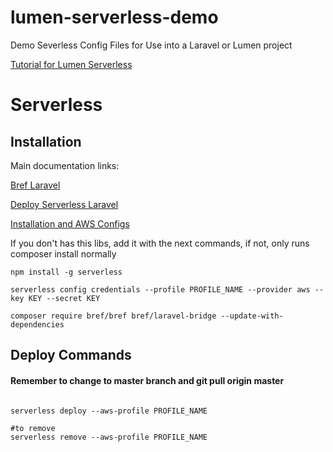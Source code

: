 # lumen-serverless-demo
Demo Severless Config Files for Use into a Laravel or Lumen project

[Tutorial for Lumen Serverless ](https://medinazdago.medium.com/soluci%C3%B3n-serverless-para-lumen-laravel-en-aws-con-bref-6bf276d26dc1)

# Serverless

## Installation
Main documentation links:

[Bref Laravel](https://bref.sh/docs/frameworks/laravel.html)

[Deploy Serverless Laravel](https://dev.to/chandreshhere/deploy-serverless-laravel-application-using-bref-cp2)

[Installation and AWS Configs](https://bref.sh/docs/installation.html)


If you don't has this libs, add it with the next commands, if not, only runs composer install normally

``` shell
npm install -g serverless

serverless config credentials --profile PROFILE_NAME --provider aws --key KEY --secret KEY

composer require bref/bref bref/laravel-bridge --update-with-dependencies
```

## Deploy Commands
#### Remember to change to master branch and git pull origin master
``` shell

serverless deploy --aws-profile PROFILE_NAME

#to remove
serverless remove --aws-profile PROFILE_NAME
